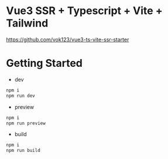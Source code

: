 # Vue3 SSR + Typescript + Vite + Tailwind

https://github.com/vok123/vue3-ts-vite-ssr-starter

# Getting Started
- dev
```bash 
npm i
npm run dev
```

- preview
```bash 
npm i
npm run preview
```


- build
```bash 
npm i
npm run build
```
